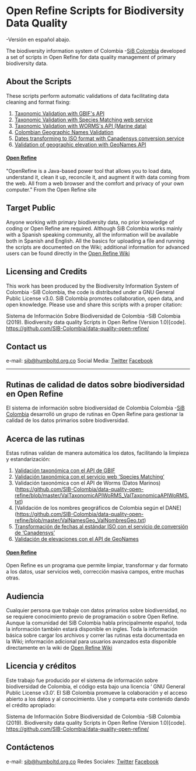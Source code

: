 # Open Refine Scripts for Biodiversity Data Quality
-Versión en español abajo.

The biodiversity information system of Colombia -[SiB Colombia](https://sibcolombia.net/) developed a set of scripts in Open Refine 
for data quality management of primary biodiversity data.

## About the Scripts
These scripts perform automatic validations of data facilitating data cleaning and format fixing:
  1. [Taxonomic Validation with GBIF's API](https://github.com/SIB-Colombia/data-quality-open-refine/blob/master/ValTaxonomicAPIGBIF_ValTaxonomicaAPIGBIF.txt)
  2. [Taxonomic Validation with Species Matching web service](https://github.com/SIB-Colombia/data-quality-open-refine/blob/master/ValTaxonomicSpeciesMatchGBIF_ValTaxonomicaSpeciesMatchGBIF.txt)
  3. [Taxonomic Validation with WORMS's API (Marine data)](https://github.com/SIB-Colombia/data-quality-open-refine/blob/master/ValTaxonomicAPIWoRMS_ValTaxonomicaAPIWoRMS.txt)
  4. [Colombian Geographic Names Validation](https://github.com/SIB-Colombia/data-quality-open-refine/blob/master/ValNamesGeo_ValNombresGeo.txt)
  5. [Dates transforming to ISO format with Canadensys conversion service](https://github.com/SIB-Colombia/data-quality-open-refine/blob/master/DateTransform_TransformFechas.txt)
  6. [Validation of geographic elevation with GeoNames API](https://github.com/SIB-Colombia/data-quality-open-refine/blob/master/ValElevationAPIGeoNames_ValElevacionAPIGeoNames.txt)

#### [Open Refine](http://openrefine.org/)
"OpenRefine is a Java-based power tool that allows you to load data, understand it, clean it up, reconcile it, and augment it with data coming from the web. All from a web browser and the comfort and privacy of your own computer." From the Open Refine site

## Target Public
Anyone working with primary biodiversity data, no prior knowledge of coding or Open Refine are required.
Although SiB Colombia works mainly with a Spanish speaking community, all the information will be available both in Spanish and English.
All the basics for uploading a file and running the scripts are documented on the Wiki; additional information for advanced users can be found directly in the [Open Refine Wiki](https://github.com/OpenRefine/OpenRefine/wiki/Documentation-For-Users)

## Licensing and Credits
This work has been produced by the Biodiversity Information System of Colombia -SiB Colombia, the code is distributed under a GNU General Public License v3.0.
SiB Colombia promotes collaboration, open data, and open knowledge. Please use and share this scripts with a proper citation:

Sistema de Información Sobre Biodiversidad de Colombia -SiB Colombia (2019). Biodiversity data quality Scripts in Open Refine (Version 1.0)[code]. https://github.com/SIB-Colombia/data-quality-open-refine/

## Contact us
e-mail: sib@humboltd.org.co
Social Media: [Twitter](https://twitter.com/sibcolombia) [Facebook](https://www.facebook.com/SibColombia/)

_________________________________________________________________________________________

## Rutinas de calidad de datos sobre biodiversidad en Open Refine 

El sistema de información sobre biodiversidad de Colombia Colombia -[SiB Colombia](https://sibcolombia.net/) desarrolló un grupo de rutinas en Open Refine para gestionar la calidad de los datos primarios sobre biodiversidad.

## Acerca de las rutinas
Estas rutinas validan de manera automática los datos, facilitando la limpieza y estandarización:

  1. [Validación taxonómica con el API de GBIF](https://github.com/SIB-Colombia/data-quality-open-refine/blob/master/ValTaxonomicAPIGBIF_ValTaxonomicaAPIGBIF.txt)
  2. [Validación taxonómica con el servicio web ‘Species Matching’](https://github.com/SIB-Colombia/data-quality-open-refine/blob/master/ValTaxonomicSpeciesMatchGBIF_ValTaxonomicaSpeciesMatchGBIF.txt)
  3. Validación taxonómica con el API de Worms (Datos Marinos) (https://github.com/SIB-Colombia/data-quality-open-refine/blob/master/ValTaxonomicAPIWoRMS_ValTaxonomicaAPIWoRMS.txt)
  4. [Validación de los nombres geográficos de Colombia según el DANE] (https://github.com/SIB-Colombia/data-quality-open-refine/blob/master/ValNamesGeo_ValNombresGeo.txt)
  5. [Transformación de fechas al estándar ISO con el servicio de conversión de ‘Canadensys’](https://github.com/SIB-Colombia/data-quality-open-refine/blob/master/DateTransform_TransformFechas.txt)
  6. [Validación de elevaciones con el API de GeoNames](https://github.com/SIB-Colombia/data-quality-open-refine/blob/master/ValElevationAPIGeoNames_ValElevacionAPIGeoNames.txt)

#### [Open Refine](http://openrefine.org/)
Open Refine es un programa que permite limpiar, transformar y dar formato a los datos, usar servicios web, corrección masiva campos, entre muchas otras.

## Audiencia
Cualquier persona que trabaje con datos primarios sobre biodiversidad, no se requiere conocimiento previo de programación o sobre Open Refine. Aunque la comunidad  del SiB Colombia habla principalmente español, toda la información también estará disponible en ingles.
Toda la información básica sobre cargar los archivos y correr las rutinas esta documentada en la Wiki; información adicional para usuarios avanzados esta disponible directamente en la wiki de [Open Refine Wiki](https://github.com/OpenRefine/OpenRefine/wiki/Documentation-For-Users)

## Licencia y créditos
Este trabajo fue producido por el sistema de información sobre biodiversidad de Colombia, el código esta bajo una  licencia ‘ GNU General Public License v3.0’.
El SiB Colombia promueve la colaboración y el acceso abierto a los datos y al conocimiento. Use y comparta este contenido dando el crédito apropiado:
 
Sistema de Información Sobre Biodiversidad de Colombia -SiB Colombia (2019). Biodiversity data quality Scripts in Open Refine (Version 1.0)[code]. https://github.com/SIB-Colombia/data-quality-open-refine/

## Contáctenos
e-mail: sib@humboltd.org.co
Redes Sociales: [Twitter](https://twitter.com/sibcolombia) [Facebook](https://www.facebook.com/SibColombia/)
